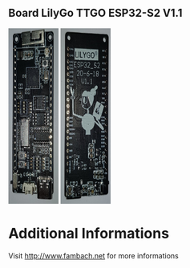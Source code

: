 ## Board LilyGo TTGO ESP32-S2 V1.1

<img src="./img/20201023_003500.jpg" width="100" height="350"/><nobr>
<img src="./img/20201023_003511.jpg" width="100" Height="350"/>

# Additional Informations
Visit http://www.fambach.net for more informations
